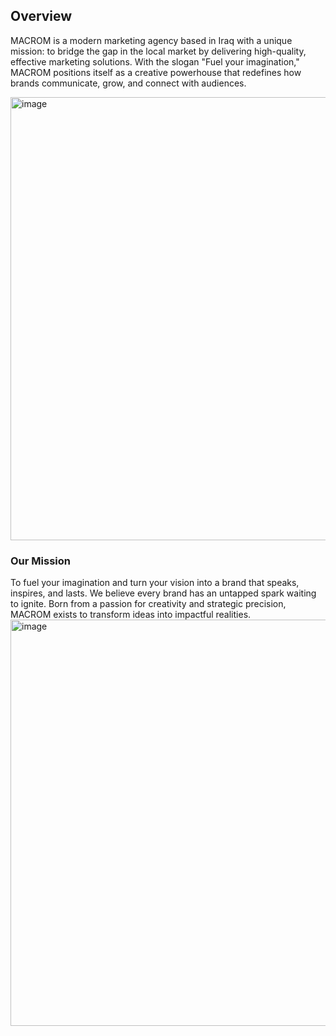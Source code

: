 ## Overview

MACROM is a modern marketing agency based in Iraq with a unique mission: to bridge the gap in the local market by delivering high-quality, effective marketing solutions. With the slogan "Fuel your imagination," MACROM positions itself as a creative powerhouse that redefines how brands communicate, grow, and connect with audiences.

<img width="1364" height="709" alt="image" src="https://github.com/user-attachments/assets/349e088e-fafe-413e-986c-ebe99881cae6" />


### Our Mission

To fuel your imagination and turn your vision into a brand that speaks, inspires, and lasts. We believe every brand has an untapped spark waiting to ignite. Born from a passion for creativity and strategic precision, MACROM exists to transform ideas into impactful realities.
<img width="1364" height="650" alt="image" src="https://github.com/user-attachments/assets/304a668c-e00a-4386-8543-175d484549a9" />
